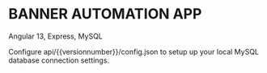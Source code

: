 # BANNER AUTOMATION APP

Angular 13, Express, MySQL


Configure api/{{versionnumber}}/config.json to setup up your local MySQL database connection settings.

